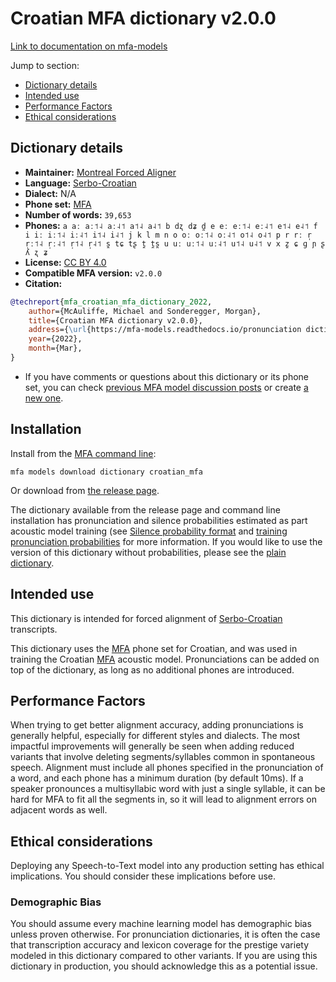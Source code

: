 
# Croatian MFA dictionary v2.0.0

[Link to documentation on mfa-models](https://mfa-models.readthedocs.io/en/main/dictionary/croatian_mfa.html)

Jump to section:

- [Dictionary details](#dictionary-details)
- [Intended use](#intended-use)
- [Performance Factors](#performance-factors)
- [Ethical considerations](#ethical-considerations)

## Dictionary details

- **Maintainer:** [Montreal Forced Aligner](https://montreal-forced-aligner.readthedocs.io/)
- **Language:** [Serbo-Croatian](https://en.wikipedia.org/wiki/Serbo-Croatian)
- **Dialect:** N/A
- **Phone set:** [MFA](https://mfa-models.readthedocs.io/en/refactor/mfa_phone_set.html#croatian)
- **Number of words:** `39,653`
- **Phones:** `a aː aː˦˨ aː˨˦ a˦˨ a˨˦ b dʐ dʑ d̪ e eː eː˦˨ eː˨˦ e˦˨ e˨˦ f i iː iː˦˨ iː˨˦ i˦˨ i˨˦ j k l m n o oː oː˦˨ oː˨˦ o˦˨ o˨˦ p r rː r̩ r̩ː˦˨ r̩ː˨˦ r̩˦˨ r̩˨˦ s̪ tɕ tʂ t̪ t̪s̪ u uː uː˦˨ uː˨˦ u˦˨ u˨˦ v x z̪ ɕ ɡ ɲ ʂ ʎ ʐ ʑ`
- **License:** [CC BY 4.0](https://github.com/MontrealCorpusTools/mfa-models/tree/main/dictionary/croatian/mfa/v2.0.0/LICENSE)
- **Compatible MFA version:** `v2.0.0`
- **Citation:**

```bibtex
@techreport{mfa_croatian_mfa_dictionary_2022,
	author={McAuliffe, Michael and Sonderegger, Morgan},
	title={Croatian MFA dictionary v2.0.0},
	address={\url{https://mfa-models.readthedocs.io/pronunciation dictionary/Croatian/Croatian MFA dictionary v2_0_0.html}},
	year={2022},
	month={Mar},
}
```

- If you have comments or questions about this dictionary or its phone set, you can check [previous MFA model discussion posts](https://github.com/MontrealCorpusTools/mfa-models/discussions?discussions_q=Croatian+MFA+dictionary+v2.0.0) or create [a new one](https://github.com/MontrealCorpusTools/mfa-models/discussions/new).

## Installation

Install from the [MFA command line](https://montreal-forced-aligner.readthedocs.io/en/latest/user_guide/models/index.html):

```
mfa models download dictionary croatian_mfa
```

Or download from [the release page](https://github.com/MontrealCorpusTools/mfa-models/releases/tag/dictionary-croatian_mfa-v2.0.0).

The dictionary available from the release page and command line installation has pronunciation and silence probabilities estimated as part acoustic model training (see [Silence probability format](https://montreal-forced-aligner.readthedocs.io/en/latest/user_guide/dictionary.html#silence-probabilities) and [training pronunciation probabilities](https://montreal-forced-aligner.readthedocs.io/en/latest/user_guide/workflows/training_dictionary.html) for more information.  If you would like to use the version of this dictionary without probabilities, please see the [plain dictionary](https://raw.githubusercontent.com/MontrealCorpusTools/mfa-models/main/dictionary/croatian/mfa/croatian_mfa.dict).

## Intended use

This dictionary is intended for forced alignment of [Serbo-Croatian](https://en.wikipedia.org/wiki/Serbo-Croatian) transcripts.

This dictionary uses the [MFA](https://mfa-models.readthedocs.io/en/refactor/mfa_phone_set.html#croatian) phone set for Croatian, and was used in training the Croatian [MFA](https://mfa-models.readthedocs.io/en/refactor/mfa_phone_set.html#croatian) acoustic model. Pronunciations can be added on top of the dictionary, as long as no additional phones are introduced.

## Performance Factors

When trying to get better alignment accuracy, adding pronunciations is generally helpful, especially for different styles and dialects. The most impactful improvements will generally be seen when adding reduced variants that involve deleting segments/syllables common in spontaneous speech.  Alignment must include all phones specified in the pronunciation of a word, and each phone has a minimum duration (by default 10ms). If a speaker pronounces a multisyllabic word with just a single syllable, it can be hard for MFA to fit all the segments in, so it will lead to alignment errors on adjacent words as well.

## Ethical considerations

Deploying any Speech-to-Text model into any production setting has ethical implications. You should consider these implications before use.

### Demographic Bias

You should assume every machine learning model has demographic bias unless proven otherwise. For pronunciation dictionaries, it is often the case that transcription accuracy and lexicon coverage for the prestige variety modeled in this dictionary compared to other variants. If you are using this dictionary in production, you should acknowledge this as a potential issue.
